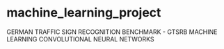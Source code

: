 # machine_learning_project
GERMAN TRAFFIC SIGN RECOGNITION BENCHMARK - GTSRB 
MACHINE LEARNING CONVOLUTIONAL NEURAL NETWORKS
